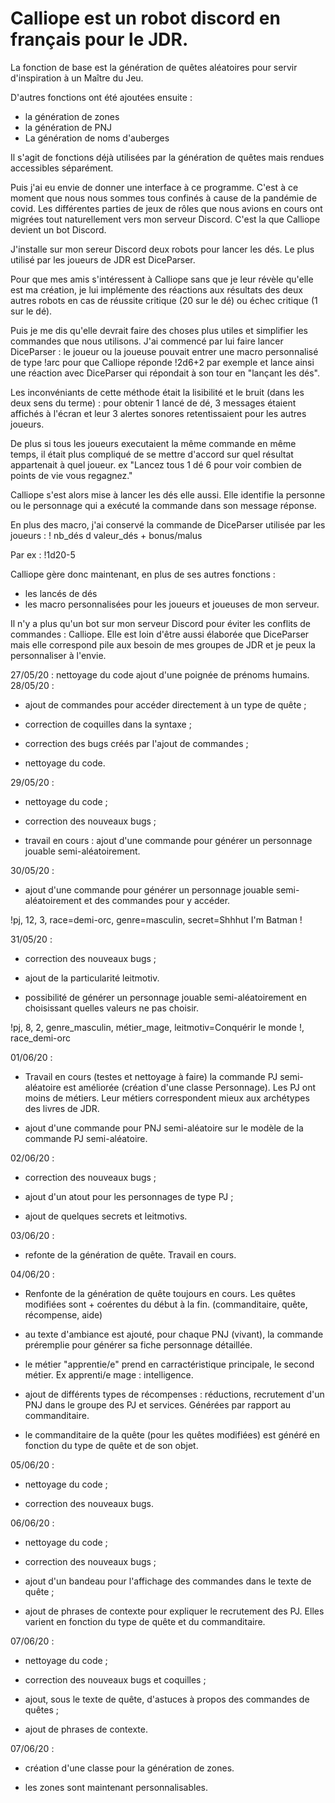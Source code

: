 # Calliope est un robot discord en français pour le JDR.

La fonction de base est la génération de quêtes aléatoires pour servir d'inspiration à un Maître du Jeu.

D'autres fonctions ont été ajoutées ensuite :
  - la génération de zones
  - la génération de PNJ
  - La génération de noms d'auberges

Il s'agit de fonctions déjà utilisées par la génération de quêtes mais rendues accessibles séparément.

Puis j'ai eu envie de donner une interface à ce programme. C'est à ce moment que nous nous sommes tous confinés à cause de la pandémie de covid. Les différentes parties de jeux de rôles que nous avions en cours ont migrées tout naturellement vers mon serveur Discord. C'est la que Calliope devient un bot Discord. 

J'installe sur mon sereur Discord deux robots pour lancer les dés. Le plus utilisé par les joueurs de JDR est DiceParser.

Pour que mes amis s'intéressent à Calliope sans que je leur révèle qu'elle est ma création, je lui implémente des réactions aux résultats des deux autres robots en cas de réussite critique (20 sur le dé) ou échec critique (1 sur le dé). 

Puis je me dis qu'elle devrait faire des choses plus utiles et simplifier les commandes que nous utilisons. J'ai commencé par lui faire lancer DiceParser : le joueur ou la joueuse pouvait entrer une macro personnalisé de type !arc pour que Calliope réponde !2d6+2 par exemple et lance ainsi une réaction avec DiceParser qui répondait à son tour en "lançant les dés".

Les inconvéniants de cette méthode était la lisibilité et le bruit (dans les deux sens du terme) : pour obtenir 1 lancé de dé, 3 messages étaient affichés à l'écran et leur 3 alertes sonores retentissaient pour les autres joueurs. 

De plus si tous les joueurs executaient la même commande en même temps, il était plus compliqué de se mettre d'accord sur quel résultat appartenait à quel joueur. ex "Lancez tous 1 dé 6 pour voir combien de points de vie vous regagnez."

Calliope s'est alors mise à lancer les dés elle aussi. Elle identifie la personne ou le personnage qui a exécuté la commande dans son message réponse. 

En plus des macro, j'ai conservé la commande de DiceParser utilisée par les joueurs : 
! nb_dés d valeur_dés + bonus/malus

Par ex : !1d20-5

Calliope gère donc maintenant, en plus de ses autres fonctions :
  - les lancés de dés
  - les macro personnalisées pour les joueurs et joueuses de mon serveur.
  
Il n'y a plus qu'un bot sur mon serveur Discord pour éviter les conflits de commandes : Calliope. 
Elle est loin d'être aussi élaborée que DiceParser mais elle correspond pile aux besoin de mes groupes de JDR et je peux la personnaliser à l'envie.

27/05/20 : nettoyage du code ajout d'une poignée de prénoms humains.
28/05/20 : 

- ajout de commandes pour accéder directement à un type de quête ;

- correction de coquilles dans la syntaxe ;

- correction des bugs créés par l'ajout de commandes ;

- nettoyage du code.

29/05/20 : 

- nettoyage du code ;

- correction des nouveaux bugs ;

- travail en cours : ajout d'une commande pour générer un personnage jouable semi-aléatoirement.

30/05/20 : 

- ajout d'une commande pour générer un personnage jouable semi-aléatoirement et des commandes pour y accéder.

!pj, 12, 3,  race=demi-orc, genre=masculin, secret=Shhhut I'm Batman !

31/05/20 :

- correction des nouveaux bugs ;

- ajout de la particularité leitmotiv.

- possibilité de générer un personnage jouable semi-aléatoirement en choisissant quelles valeurs ne pas choisir.

!pj, 8, 2, genre_masculin, métier_mage, leitmotiv=Conquérir le monde !, race_demi-orc

01/06/20 :

- Travail en cours (testes et nettoyage à faire) la commande PJ semi-aléatoire est améliorée (création d'une classe Personnage). Les PJ ont moins de métiers. Leur métiers correspondent mieux aux archétypes des livres de JDR.

- ajout d'une commande pour PNJ semi-aléatoire sur le modèle de la commande PJ semi-aléatoire.

02/06/20 :

- correction des nouveaux bugs ;

- ajout d'un atout pour les personnages de type PJ ;

- ajout de quelques secrets et leitmotivs.

03/06/20 :

- refonte de la génération de quête. Travail en cours.

04/06/20 :

- Renfonte de la génération de quête toujours en cours. Les quêtes modifiées sont + coérentes du début à la fin.
(commanditaire, quête, récompense, aide)

- au texte d'ambiance est ajouté, pour chaque PNJ (vivant), la commande préremplie pour générer sa fiche personnage détaillée.

- le métier "apprentie/e" prend en carractéristique principale, le second métier. Ex apprenti/e mage : intelligence.

- ajout de différents types de récompenses : réductions, recrutement d'un PNJ dans le groupe des PJ et services. Générées par rapport au commanditaire.

- le commanditaire de la quête (pour les quêtes modifiées) est généré en fonction du type de quête et de son objet.

05/06/20 : 

- nettoyage du code ;

- correction des nouveaux bugs.

06/06/20 :

- nettoyage du code ;

- correction des nouveaux bugs ;

- ajout d'un bandeau pour l'affichage des commandes dans le texte de quête ;

- ajout de phrases de contexte pour expliquer le recrutement des PJ. Elles varient en fonction du type de quête et du commanditaire.

07/06/20 :

- nettoyage du code ;

- correction des nouveaux bugs et coquilles ;

- ajout, sous le texte de quête, d'astuces à propos des commandes de quêtes ;

- ajout de phrases de contexte.

07/06/20 :

- création d'une classe pour la génération de zones.

- les zones sont maintenant personnalisables.


